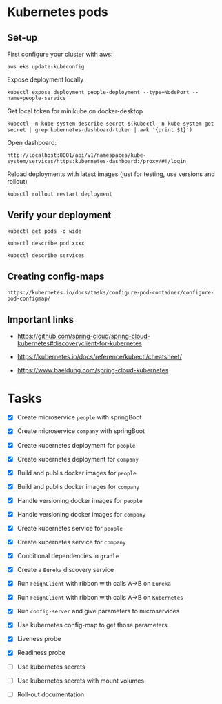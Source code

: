 # Kubernetes pods

## Set-up
First configure your cluster with aws:

```
aws eks update-kubeconfig
```

Expose deployment locally
```
kubectl expose deployment people-deployment --type=NodePort --name=people-service
```

Get local token for minikube on docker-desktop
```
kubectl -n kube-system describe secret $(kubectl -n kube-system get secret | grep kubernetes-dashboard-token | awk '{print $1}')
```

Open dashboard:
```
http://localhost:8001/api/v1/namespaces/kube-system/services/https:kubernetes-dashboard:/proxy/#!/login
```

Reload deployments with latest images (just for testing, use versions and rollout)
```
kubectl rollout restart deployment
```

## Verify your deployment

```
kubectl get pods -o wide
```

```
kubectl describe pod xxxx
```

```
kubectl describe services
```

## Creating config-maps

```
https://kubernetes.io/docs/tasks/configure-pod-container/configure-pod-configmap/
```
## Important links

* https://github.com/spring-cloud/spring-cloud-kubernetes#discoveryclient-for-kubernetes

* https://kubernetes.io/docs/reference/kubectl/cheatsheet/

* https://www.baeldung.com/spring-cloud-kubernetes

# Tasks

- [X] Create microservice `people` with springBoot

- [X] Create microservice `company` with springBoot
 
- [X] Create kubernetes deployment for `people` 

- [X] Create kubernetes deployment for `company` 

- [X] Build and publis docker images for `people` 

- [X] Build and publis docker images for `company` 

- [X] Handle versioning docker images for `people` 

- [X] Handle versioning  docker images for `company` 

- [X] Create kubernetes service for `people` 

- [X] Create kubernetes service for `company` 

- [X] Conditional dependencies in `gradle`

- [X] Create a `Eureka` discovery service

- [X] Run `FeignClient` with ribbon with calls A->B on `Eureka` 

- [X] Run `FeignClient` with ribbon with calls A->B on `Kubernetes` 

- [X] Run `config-server` and give parameters to microservices

- [X] Use kubernetes config-map to get those parameters

- [X] Liveness probe

- [X] Readiness probe

- [ ] Use kubernetes secrets

- [ ] Use kubernetes secrets with mount volumes

- [ ] Roll-out documentation
